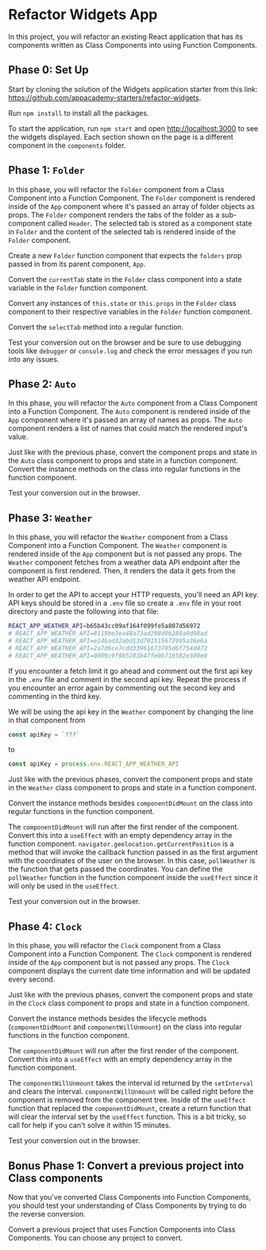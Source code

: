 # Refactor Widgets App

In this project, you will refactor an existing React application that has its
components written as Class Components into using Function Components.

## Phase 0: Set Up

Start by cloning the solution of the Widgets application starter from this link:
https://github.com/appacademy-starters/refactor-widgets.

Run `npm install` to install all the packages.

To start the application, run `npm start` and open [http://localhost:3000] to
see the widgets displayed. Each section shown on the page is a different
component in the `components` folder.

## Phase 1: `Folder`

In this phase, you will refactor the `Folder` component from a Class Component
into a Function Component. The `Folder` component is rendered inside of the
`App` component where it's passed an array of folder objects as props. The
`Folder` component renders the tabs of the folder as a sub-component called
`Header`. The selected tab is stored as a component state in `Folder` and
the content of the selected tab is rendered inside of the `Folder` component.

Create a new `Folder` function component that expects the `folders` prop passed
in from its parent component, `App`.

Convert the `currentTab` state in the `Folder` class component into a state
variable in the `Folder` function component.

Convert any instances of `this.state` or `this.props` in the `Folder` class
component to their respective variables in the `Folder` function component.

Convert the `selectTab` method into a regular function.

Test your conversion out on the browser and be sure to use debugging tools like
`debugger` or `console.log` and check the error messages if you run into any
issues.

## Phase 2: `Auto`

In this phase, you will refactor the `Auto` component from a Class Component
into a Function Component. The `Auto` component is rendered inside of the
`App` component where it's passed an array of names as props. The `Auto`
component renders a list of names that could match the rendered input's value.

Just like with the previous phase, convert the component props and state in the
`Auto` class component to props and state in a function component. Convert the
instance methods on the class into regular functions in the function component.

Test your conversion out in the browser.

## Phase 3: `Weather`

In this phase, you will refactor the `Weather` component from a Class Component
into a Function Component. The `Weather` component is rendered inside of the
`App` component but is not passed any props. The `Weather` component fetches
from a weather data API endpoint after the component is first rendered. Then, it
renders the data it gets from the weather API endpoint.

In order to get the API to accept your HTTP requests, you'll need an API key.
API keys should be stored in a `.env` file so create a `.env` file in your root directory and paste the following into that file:

```sh
REACT_APP_WEATHER_API=b65b43cc09af164f099fe5a807d56972
# REACT_APP_WEATHER_API=8119be3ea48a73ad298d0b280a0d98ad
# REACT_APP_WEATHER_API=e14bad32abd13d701515672995a36e6a
# REACT_APP_WEATHER_API=2a7d6ce7cdd33961673705d6f754d472
# REACT_APP_WEATHER_API=0009c9f9b5283b47fe0b716582e300e0
```

If you encounter a fetch limit it go ahead and comment out the first api key in
the `.env` file and comment in the second api key. Repeat the process if you
encounter an error again by commenting out the second key and commenting in the
third key.

We will be using the api key in the `Weather` component by changing the line in
that component from

```js
const apiKey = `???`
```

to

```js
const apiKey = process.env.REACT_APP_WEATHER_API
```

Just like with the previous phases, convert the component props and state in the
`Weather` class component to props and state in a function component.

Convert the instance methods besides `componentDidMount` on the class into
regular functions in the function component.

The `componentDidMount` will run after the first render of the component.
Convert this into a `useEffect` with an empty dependency array in the function
component. `navigator.geolocation.getCurrentPosition` is a method that will
invoke the callback function passed in as the first argument with the
coordinates of the user on the browser. In this case, `pollWeather` is the
function that gets passed the coordinates. You can define the `pollWeather`
function in the function component inside the `useEffect` since it will only
be used in the `useEffect`.

Test your conversion out in the browser.

## Phase 4: `Clock`

In this phase, you will refactor the `Clock` component from a Class Component
into a Function Component. The `Clock` component is rendered inside of the
`App` component but is not passed any props. The `Clock` component displays the
current date time information and will be updated every second.

Just like with the previous phases, convert the component props and state in the
`Clock` class component to props and state in a function component.

Convert the instance methods besides the lifecycle methods (`componentDidMount`
and `componentWillUnmount`) on the class into regular functions in the function
component.

The `componentDidMount` will run after the first render of the component.
Convert this into a `useEffect` with an empty dependency array in the function
component.

The `componentWillUnmount` takes the interval id returned by the `setInterval`
and clears the interval. `componentWillUnmount` will be called right before the
component is removed from the component tree. Inside of the `useEffect` function
that replaced the `componentDidMount`, create a return function that will clear
the interval set by the `useEffect` function. This is a bit tricky, so call for
help if you can't solve it within 15 minutes.

Test your conversion out in the browser.

## Bonus Phase 1: Convert a previous project into Class components

Now that you've converted Class Components into Function Components, you should
test your understanding of Class Components by trying to do the reverse
conversion.

Convert a previous project that uses Function Components into Class Components.
You can choose any project to convert.

[http://localhost:3000]: http://localhost:3000
